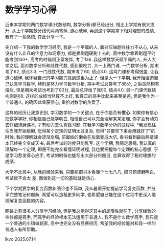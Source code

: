 # 数学学习心得

近来本学期的两门数学课(代数结构, 数学分析)都已经出分, 相比上学期有很大提升. 从上个学期数分线代两两寄掉, 道心破碎, 再到这个学期拿下相对理想的成绩, 我有了一些感悟, 在此分享一下。

先介绍一下我的数学学习经历, 我是一个平庸的人, 面对压轴题往往力不从心, 从来没有什么非凡的注意力和洞察力, 都是靠刷题硬刷上去的. 高中数学靠着刷题平时能考到130+, 高考的时候则正常发挥, 考了136. 我这样数学天赋平庸的人, 升入大学之后, 面对数学分析和线性代数, 感到很吃力. 大一上两门课, 一门数学分析, 期末考了62, 绩点3.3; 一门线性代数, 期末考了60, 绩点3.0. 这两门课都考得很差, 让我道心破碎, 我怀疑自己的学习能力就到这里为止了. 但是大一下学期, 我开始强迫自己认真学习数学, 特别是努力学习数学分析, 期中考试总算考了88分, 之后虽然稍有摆烂, 但是期末考试也考到了83分, 最后总评给了我90, 绩点4.0. 另一门课代数结构则是89. 
这样的成绩当然算不上好, 和真正的高手比起来甚至是差, 但是我作为一个普通人, 的确因此重获信心, 重拾对数学的热爱了.

这样的经历让我意识到, 学习数学的一个关键点, 在于你是否有**信心**.
如果你有信心把数学学好, 你相信自己能学明白, 相信自己可以完全理解某某定理, 你才会有动力去仔细琢磨课本, 才有动力去认真做习题. 在我学习数学分析的过程中, *我发现往往当我开始偷懒, 觉得某个定理的证明太过复杂, 觉得"只要背下来会用就好了"的时候, 我的理解就会逐渐崩塌, 前面偷的懒会在后面变成大坑, 看书看到最后两章课本已经完全变成天书, 最后考试的时候只能乱写. 这个学期, 我痛定思痛, 我认真的理解每一个定理, 即便不能完全看懂证明过程, 我也要把握每个定理的核心思想, 于是学习愈发得心应手, 考试的时候也能写出大部分的题目, 总算取得了相对理想的成绩.

大学不比高中, 从我的经验来看, 只要能把书本看懂个七七八八, 把习题琢磨明白, 考试就不会太 差. 而做到这一切的基础就是信心.

下个学期要学的复变函数和图论也不简单, 我从暑假开始提前学习复变函数, 并分享完整笔记和题解, 希望可以造福更多同学, 也希望自己能在这个过程中更深入地理解复变函数的内容。 

网络上有很多人分享学习经验, 但是我总觉得这其中的局限性就在于, 分享经验的往往都是高手, 而高手的经验根本无法适用于普通人. 我不是什么数学高手, 我只是一个普通的小镇做题家, 高中也完全没有竞赛经历, 希望我的经验能对和我一样的普通人有所帮助。

lkvo 2025.07.14